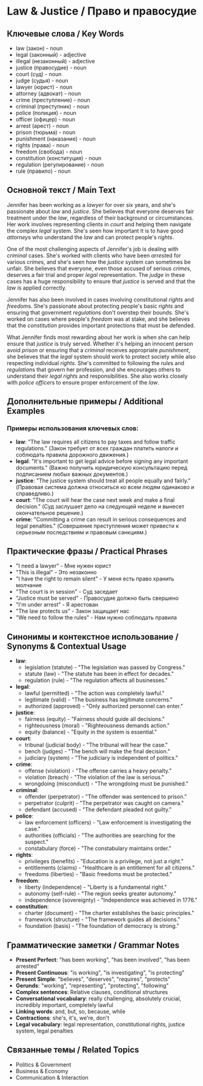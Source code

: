 # Law & Justice / Право и правосудие

## Ключевые слова / Key Words
- law (закон) - noun
- legal (законный) - adjective
- illegal (незаконный) - adjective
- justice (правосудие) - noun
- court (суд) - noun
- judge (судья) - noun
- lawyer (юрист) - noun
- attorney (адвокат) - noun
- crime (преступление) - noun
- criminal (преступник) - noun
- police (полиция) - noun
- officer (офицер) - noun
- arrest (арест) - noun
- prison (тюрьма) - noun
- punishment (наказание) - noun
- rights (права) - noun
- freedom (свобода) - noun
- constitution (конституция) - noun
- regulation (регулирование) - noun
- rule (правило) - noun

## Основной текст / Main Text

Jennifer has been working as a *lawyer* for over six years, and she's passionate about *law* and *justice*. She believes that everyone deserves fair treatment under the *law*, regardless of their background or circumstances. Her work involves representing clients in *court* and helping them navigate the complex *legal* system. She's seen how important it is to have good *attorney*s who understand the *law* and can protect people's *rights*.

One of the most challenging aspects of Jennifer's job is dealing with *criminal* cases. She's worked with clients who have been *arrest*ed for various *crime*s, and she's seen how the *justice* system can sometimes be unfair. She believes that everyone, even those accused of serious *crime*s, deserves a fair trial and proper *legal* representation. The *judge* in these cases has a huge responsibility to ensure that *justice* is served and that the *law* is applied correctly.

Jennifer has also been involved in cases involving constitutional *rights* and *freedom*s. She's passionate about protecting people's basic *rights* and ensuring that government *regulation*s don't overstep their bounds. She's worked on cases where people's *freedom* was at stake, and she believes that the *constitution* provides important protections that must be defended.

What Jennifer finds most rewarding about her work is when she can help ensure that *justice* is truly served. Whether it's helping an innocent person avoid *prison* or ensuring that a *criminal* receives appropriate *punishment*, she believes that the *legal* system should work to protect society while also respecting individual *rights*. She's committed to following the *rule*s and *regulation*s that govern her profession, and she encourages others to understand their *legal* *rights* and responsibilities. She also works closely with *police* *officer*s to ensure proper enforcement of the *law*.

## Дополнительные примеры / Additional Examples

### Примеры использования ключевых слов:
- **law**: "The law requires all citizens to pay taxes and follow traffic regulations." (Закон требует от всех граждан платить налоги и соблюдать правила дорожного движения.)
- **legal**: "It's important to get legal advice before signing any important documents." (Важно получить юридическую консультацию перед подписанием любых важных документов.)
- **justice**: "The justice system should treat all people equally and fairly." (Правовая система должна относиться ко всем людям одинаково и справедливо.)
- **court**: "The court will hear the case next week and make a final decision." (Суд заслушает дело на следующей неделе и вынесет окончательное решение.)
- **crime**: "Committing a crime can result in serious consequences and legal penalties." (Совершение преступления может привести к серьезным последствиям и правовым санкциям.)

## Практические фразы / Practical Phrases

- "I need a lawyer" - Мне нужен юрист
- "This is illegal" - Это незаконно
- "I have the right to remain silent" - У меня есть право хранить молчание
- "The court is in session" - Суд заседает
- "Justice must be served" - Правосудие должно быть свершено
- "I'm under arrest" - Я арестован
- "The law protects us" - Закон защищает нас
- "We need to follow the rules" - Нам нужно соблюдать правила

## Синонимы и контекстное использование / Synonyms & Contextual Usage

- **law**: 
  - legislation (statute) - "The legislation was passed by Congress."
  - statute (law) - "The statute has been in effect for decades."
  - regulation (rule) - "The regulation affects all businesses."
- **legal**: 
  - lawful (permitted) - "The action was completely lawful."
  - legitimate (valid) - "The business has legitimate concerns."
  - authorized (approved) - "Only authorized personnel can enter."
- **justice**: 
  - fairness (equity) - "Fairness should guide all decisions."
  - righteousness (moral) - "Righteousness demands action."
  - equity (balance) - "Equity in the system is essential."
- **court**: 
  - tribunal (judicial body) - "The tribunal will hear the case."
  - bench (judges) - "The bench will make the final decision."
  - judiciary (system) - "The judiciary is independent of politics."
- **crime**: 
  - offense (violation) - "The offense carries a heavy penalty."
  - violation (breach) - "The violation of the law is serious."
  - wrongdoing (misconduct) - "The wrongdoing must be punished."
- **criminal**: 
  - offender (perpetrator) - "The offender was sentenced to prison."
  - perpetrator (culprit) - "The perpetrator was caught on camera."
  - defendant (accused) - "The defendant pleaded not guilty."
- **police**: 
  - law enforcement (officers) - "Law enforcement is investigating the case."
  - authorities (officials) - "The authorities are searching for the suspect."
  - constabulary (force) - "The constabulary maintains order."
- **rights**: 
  - privileges (benefits) - "Education is a privilege, not just a right."
  - entitlements (claims) - "Healthcare is an entitlement for all citizens."
  - freedoms (liberties) - "Basic freedoms must be protected."
- **freedom**: 
  - liberty (independence) - "Liberty is a fundamental right."
  - autonomy (self-rule) - "The region seeks greater autonomy."
  - independence (sovereignty) - "Independence was achieved in 1776."
- **constitution**: 
  - charter (document) - "The charter establishes the basic principles."
  - framework (structure) - "The framework guides all decisions."
  - foundation (basis) - "The foundation of democracy is strong."

## Грамматические заметки / Grammar Notes

- **Present Perfect**: "has been working", "has been involved", "has been arrested"
- **Present Continuous**: "is working", "is investigating", "is protecting"
- **Present Simple**: "believes", "deserves", "requires", "protects"
- **Gerunds**: "working", "representing", "protecting", "following"
- **Complex sentences**: Relative clauses, conditional structures
- **Conversational vocabulary**: really challenging, absolutely crucial, incredibly important, completely lawful
- **Linking words**: and, but, so, because, while
- **Contractions**: she's, it's, we're, don't
- **Legal vocabulary**: legal representation, constitutional rights, justice system, legal penalties

## Связанные темы / Related Topics

- Politics & Government
- Business & Economy
- Communication & Interaction
